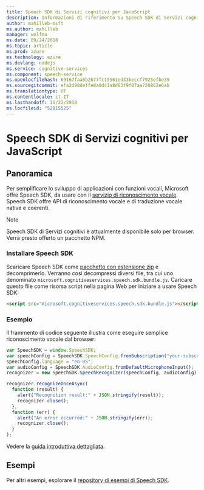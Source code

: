```yaml
---
title: Speech SDK di Servizi cognitivi per JavaScript
description: Informazioni di riferimento su Speech SDK di Servizi cognitivi per JavaScript
author: mahilleb-msft
ms.author: mahilleb
manager: wolfma
ms.date: 09/24/2018
ms.topic: article
ms.prod: azure
ms.technology: azure
ms.devlang: nodejs
ms.service: cognitive-services
ms.component: speech-service
ms.openlocfilehash: 69167faa5b2677fc15561ed33beccf7925efbe39
ms.sourcegitcommit: efa2d98deffe8a0d41a8d63f9f07aa720862e6ab
ms.translationtype: HT
ms.contentlocale: it-IT
ms.lasthandoff: 11/22/2018
ms.locfileid: "52015525"
---
```

# <a name="cognitive-services-speech-sdk-for-javascript"></a>Speech SDK di Servizi cognitivi per JavaScript

## <a name="overview"></a>Panoramica

Per semplificare lo sviluppo di applicazioni con funzioni vocali, Microsoft offre Speech SDK, da usare con il [servizio di riconoscimento vocale](https://aka.ms/csspeech).
Speech SDK offre API di riconoscimento vocale e di traduzione vocale native e coerenti.

> [!NOTE]
> Speech SDK di Servizi cognitivi è attualmente disponibile solo per browser.
> Verrà presto offerto un pacchetto NPM.

### <a name="install-the-speech-sdk"></a>Installare Speech SDK

Scaricare Speech SDK come [pacchetto con estensione zip](https://aka.ms/csspeech/jsbrowserpackage) e decomprimerlo.
Verranno così decompressi diversi file, tra cui uno denominato `microsoft.cognitiveservices.speech.sdk.bundle.js`.
Caricare questo file come risorsa script nella pagina Web per iniziare a usare Speech SDK:

```html
<script src="microsoft.cognitiveservices.speech.sdk.bundle.js"></script>
```

### <a name="example"></a>Esempio 

Il frammento di codice seguente illustra come eseguire semplice riconoscimento vocale dal browser:

```javascript 
var SpeechSDK = window.SpeechSDK;
var speechConfig = SpeechSDK.SpeechConfig.fromSubscription("your-subscription-key", "your-service-region");
speechConfig.language = "en-US";
var audioConfig = SpeechSDK.AudioConfig.fromDefaultMicrophoneInput();
recognizer = new SpeechSDK.SpeechRecognizer(speechConfig, audioConfig);

recognizer.recognizeOnceAsync(
  function (result) {
    alert("Recognition result:" + JSON.stringify(result));
    recognizer.close();
  },
  function (err) {
    alert("An error occurred:" + JSON.stringify(err));
    recognizer.close();
  }
);
``` 

Vedere la [guida introduttiva dettagliata](/azure/cognitive-services/speech-service/quickstart-js-browser).

## <a name="samples"></a>Esempi

Per altri esempi, esplorare il [repository di esempi di Speech SDK](https://aka.ms/csspeech/samples).
